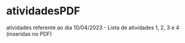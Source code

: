 # atividadesPDF
atividades referente ao dia 10/04/2023 - Lista de atividades 1, 2, 3 e 4 (inseridas no PDF)
